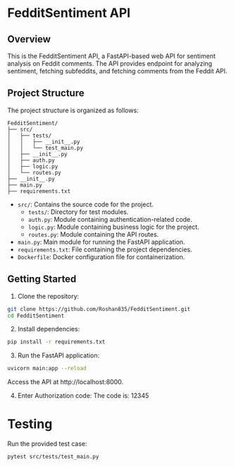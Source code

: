 # FedditSentiment API

## Overview

This is the FedditSentiment API, a FastAPI-based web API for sentiment analysis on Feddit comments. The API provides endpoint for analyzing sentiment, fetching subfeddits, and fetching comments from the Feddit API.

## Project Structure

The project structure is organized as follows:

```plaintext
FedditSentiment/
├── src/
│   ├── tests/
│   │   ├── __init__.py
│   │   └── test_main.py
│   ├── __init__.py
│   ├── auth.py
│   ├── logic.py
│   └── routes.py
├── __init__.py
├── main.py
├── requirements.txt
```
- `src/`: Contains the source code for the project.
  - `tests/`: Directory for test modules.
  - `auth.py`: Module containing authentication-related code.
  - `logic.py`: Module containing business logic for the project.
  - `routes.py`: Module containing the API routes.
- `main.py`: Main module for running the FastAPI application.
- `requirements.txt`: File containing the project dependencies.
- `Dockerfile`: Docker configuration file for containerization.

## Getting Started

1. Clone the repository:

```bash
git clone https://github.com/Roshan835/FedditSentiment.git
cd FedditSentiment
```
2. Install dependencies:

``` bash
pip install -r requirements.txt
```
3. Run the FastAPI application:

```bash
uvicorn main:app --reload
```
Access the API at http://localhost:8000.

4. Enter Authorization code:
   The code is: 12345

# Testing

Run the provided test case:
```bash
pytest src/tests/test_main.py
```

